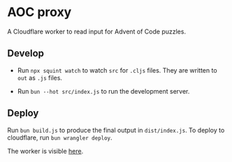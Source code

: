 # AOC proxy

A Cloudflare worker to read input for Advent of Code puzzles.

## Develop

- Run `npx squint watch` to watch `src` for `.cljs` files. They are written to
`out` as `.js` files.

- Run `bun --hot src/index.js` to run the development server.

## Deploy

Run `bun build.js` to produce the final output in `dist/index.js`.
To deploy to cloudflare, run `bun wrangler deploy`.

The worker is visible [here](https://aox-proxy.borkdude.workers.dev).
